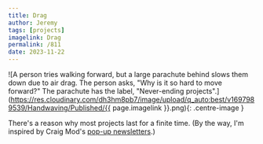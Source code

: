 ```yaml
---
title: Drag
author: Jeremy
tags: [projects]
imagelink: Drag
permalink: /811
date: 2023-11-22
---
```


![A person tries walking forward, but a large parachute behind slows them down due to air drag. The person asks, "Why is it so hard to move forward?" The parachute has the label, "Never-ending projects".](https://res.cloudinary.com/dh3hm8pb7/image/upload/q_auto:best/v1697989539/Handwaving/Published/{{ page.imagelink }}.png){: .centre-image }

There's a reason why most projects last for a finite time. (By the way, I'm inspired by Craig Mod's [pop-up newsletters](https://craigmod.com/newsletters/).)
